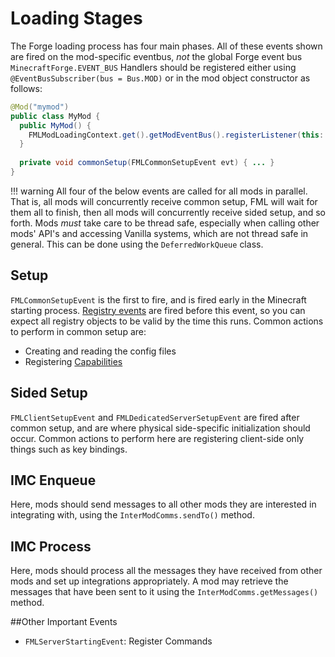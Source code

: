 Loading Stages
==============

The Forge loading process has four main phases. All of these events shown are fired on the mod-specific eventbus, *not* the global Forge event bus `MinecraftForge.EVENT_BUS`
Handlers should be registered either using `@EventBusSubscriber(bus = Bus.MOD)` or in the mod object constructor as follows:

```Java
@Mod("mymod")
public class MyMod {
  public MyMod() {
    FMLModLoadingContext.get().getModEventBus().registerListener(this::commonSetup);
  } 
  
  private void commonSetup(FMLCommonSetupEvent evt) { ... }
}
```

!!! warning
    All four of the below events are called for all mods in parallel. That is, all mods will concurrently receive common setup, FML will wait for 
    them all to finish, then all mods will concurrently receive sided setup, and so forth.
    Mods *must* take care to be thread safe, especially when calling other mods' API's and accessing Vanilla systems, which are not thread safe in general. This can be done using the `DeferredWorkQueue` class.


## Setup

`FMLCommonSetupEvent` is the first to fire, and is fired early in the Minecraft starting process.
[Registry events][registering] are fired before this event, so you can expect all registry objects to be valid by the time this runs.
Common actions to perform in common setup are:

  * Creating and reading the config files
  * Registering [Capabilities][capabilities]

## Sided Setup

`FMLClientSetupEvent` and `FMLDedicatedServerSetupEvent` are fired after common setup, and are where physical side-specific initialization should occur.
Common actions to perform here are registering client-side only things such as key bindings.

## IMC Enqueue

Here, mods should send messages to all other mods they are interested in integrating with, using the `InterModComms.sendTo()` method.

## IMC Process

Here, mods should process all the messages they have received from other mods and set up integrations appropriately. A mod may retrieve the messages that have been sent to it using the `InterModComms.getMessages()` method.

##Other Important Events

  * `FMLServerStartingEvent`: Register Commands

[registering]: ../concepts/registries.md#registering-things
[capabilities]: ../datastorage/capabilities.md
